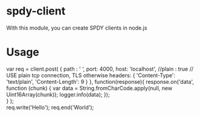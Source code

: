 spdy-client
===========

With this module, you can create SPDY clients in node.js

Usage
===========

var req = client.post(
                      {
      	 path : ' ‘,
                       	 port: 4000,
                              host: 'localhost',
                              //plain : true // USE plain tcp connection, TLS otherwise
                               headers: {
			'Content-Type': 'text/plain',
			'Content-Length': 9
                               }
                      },
                      function(response){
                             response.on('data', function (chunk) {
var data = String.fromCharCode.apply(null, new Uint16Array(chunk));
                            logger.info(data);
                              });					 
                      }
);  
req.write('Hello');
req.end('World');
